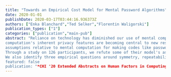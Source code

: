 ```yaml
---
title: "Towards an Empirical Cost Model for Mental Password Algorithms"
date: 2020-01-01
publishDate: 2020-03-17T03:44:16.936373Z
authors: ["Enka Blanchard","Ted Selker","Florentin Waligorski"]
publication_types: ["1"]
categories: ["publication","main-pub"]
abstract: "Reliance on technology has diminished our use of mental computation. However, mental
computation's inherent privacy features are becoming central to new research on creating more secure and usable passwords than one  gets with approaches such as  password managers. This work empirically studies the validity of cognitive
assumptions relative to mental computation for making codes like passwords, using  as a  starting point password algorithms and a cost model for mental computation developed by Blum and Vempala.
Through a study on 126 participants, we refute some of their model's assumptions, and introduce evidence of behaviours where human computing costs behave counter-intuitively.
We also identify three empirical questions around symmetry, repeatability, and distribution of costs  whose resolution would allow the development of more predictive cognitive computation models. This would then allow the efficient creation of better  security algorithms.}
featured: false
publication: "*CHI '20 Extended Abstracts on Human Factors in Computing Systems*"
---
```


